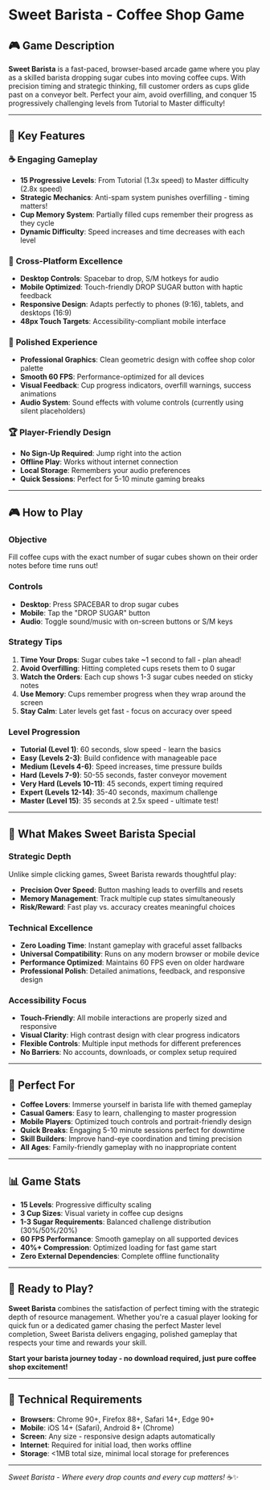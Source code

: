 # Sweet Barista - Coffee Shop Game

## 🎮 **Game Description**

**Sweet Barista** is a fast-paced, browser-based arcade game where you play as a skilled barista dropping sugar cubes into moving coffee cups. With precision timing and strategic thinking, fill customer orders as cups glide past on a conveyor belt. Perfect your aim, avoid overfilling, and conquer 15 progressively challenging levels from Tutorial to Master difficulty!

---

## 🎯 **Key Features**

### ☕ **Engaging Gameplay**
- **15 Progressive Levels**: From Tutorial (1.3x speed) to Master difficulty (2.8x speed)
- **Strategic Mechanics**: Anti-spam system punishes overfilling - timing matters!
- **Cup Memory System**: Partially filled cups remember their progress as they cycle
- **Dynamic Difficulty**: Speed increases and time decreases with each level

### 📱 **Cross-Platform Excellence**
- **Desktop Controls**: Spacebar to drop, S/M hotkeys for audio
- **Mobile Optimized**: Touch-friendly DROP SUGAR button with haptic feedback
- **Responsive Design**: Adapts perfectly to phones (9:16), tablets, and desktops (16:9)
- **48px Touch Targets**: Accessibility-compliant mobile interface

### 🎨 **Polished Experience**
- **Professional Graphics**: Clean geometric design with coffee shop color palette
- **Smooth 60 FPS**: Performance-optimized for all devices
- **Visual Feedback**: Cup progress indicators, overfill warnings, success animations
- **Audio System**: Sound effects with volume controls (currently using silent placeholders)

### 🏆 **Player-Friendly Design**
- **No Sign-Up Required**: Jump right into the action
- **Offline Play**: Works without internet connection
- **Local Storage**: Remembers your audio preferences
- **Quick Sessions**: Perfect for 5-10 minute gaming breaks

---

## 🎮 **How to Play**

### **Objective**
Fill coffee cups with the exact number of sugar cubes shown on their order notes before time runs out!

### **Controls**
- **Desktop**: Press SPACEBAR to drop sugar cubes
- **Mobile**: Tap the "DROP SUGAR" button
- **Audio**: Toggle sound/music with on-screen buttons or S/M keys

### **Strategy Tips**
1. **Time Your Drops**: Sugar cubes take ~1 second to fall - plan ahead!
2. **Avoid Overfilling**: Hitting completed cups resets them to 0 sugar
3. **Watch the Orders**: Each cup shows 1-3 sugar cubes needed on sticky notes
4. **Use Memory**: Cups remember progress when they wrap around the screen
5. **Stay Calm**: Later levels get fast - focus on accuracy over speed

### **Level Progression**
- **Tutorial (Level 1)**: 60 seconds, slow speed - learn the basics
- **Easy (Levels 2-3)**: Build confidence with manageable pace
- **Medium (Levels 4-6)**: Speed increases, time pressure builds
- **Hard (Levels 7-9)**: 50-55 seconds, faster conveyor movement
- **Very Hard (Levels 10-11)**: 45 seconds, expert timing required  
- **Expert (Levels 12-14)**: 35-40 seconds, maximum challenge
- **Master (Level 15)**: 35 seconds at 2.5x speed - ultimate test!

---

## 🌟 **What Makes Sweet Barista Special**

### **Strategic Depth**
Unlike simple clicking games, Sweet Barista rewards thoughtful play:
- **Precision Over Speed**: Button mashing leads to overfills and resets
- **Memory Management**: Track multiple cup states simultaneously  
- **Risk/Reward**: Fast play vs. accuracy creates meaningful choices

### **Technical Excellence**
- **Zero Loading Time**: Instant gameplay with graceful asset fallbacks
- **Universal Compatibility**: Runs on any modern browser or mobile device
- **Performance Optimized**: Maintains 60 FPS even on older hardware
- **Professional Polish**: Detailed animations, feedback, and responsive design

### **Accessibility Focus**
- **Touch-Friendly**: All mobile interactions are properly sized and responsive
- **Visual Clarity**: High contrast design with clear progress indicators
- **Flexible Controls**: Multiple input methods for different preferences
- **No Barriers**: No accounts, downloads, or complex setup required

---

## 🎉 **Perfect For**

- **Coffee Lovers**: Immerse yourself in barista life with themed gameplay
- **Casual Gamers**: Easy to learn, challenging to master progression
- **Mobile Players**: Optimized touch controls and portrait-friendly design
- **Quick Breaks**: Engaging 5-10 minute sessions perfect for downtime
- **Skill Builders**: Improve hand-eye coordination and timing precision
- **All Ages**: Family-friendly gameplay with no inappropriate content

---

## 📊 **Game Stats**

- **15 Levels**: Progressive difficulty scaling
- **3 Cup Sizes**: Visual variety in coffee cup designs
- **1-3 Sugar Requirements**: Balanced challenge distribution (30%/50%/20%)
- **60 FPS Performance**: Smooth gameplay on all supported devices
- **40%+ Compression**: Optimized loading for fast game start
- **Zero External Dependencies**: Complete offline functionality

---

## 🚀 **Ready to Play?**

**Sweet Barista** combines the satisfaction of perfect timing with the strategic depth of resource management. Whether you're a casual player looking for quick fun or a dedicated gamer chasing the perfect Master level completion, Sweet Barista delivers engaging, polished gameplay that respects your time and rewards your skill.

**Start your barista journey today - no download required, just pure coffee shop excitement!**

---

## 🔧 **Technical Requirements**

- **Browsers**: Chrome 90+, Firefox 88+, Safari 14+, Edge 90+
- **Mobile**: iOS 14+ (Safari), Android 8+ (Chrome)
- **Screen**: Any size - responsive design adapts automatically
- **Internet**: Required for initial load, then works offline
- **Storage**: <1MB total size, minimal local storage for preferences

---

*Sweet Barista - Where every drop counts and every cup matters!* ☕✨
